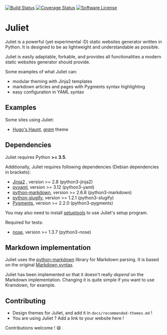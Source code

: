 [![Build Status](https://travis-ci.org/hlef/juliet.svg?branch=master)](https://travis-ci.org/hlef/juliet)
[![Coverage Status](https://coveralls.io/repos/github/hlef/juliet/badge.svg?branch=master)](https://coveralls.io/github/hlef/juliet?branch=master)
[![Software License](https://img.shields.io/badge/license-MIT-brightgreen.svg?style=flat-square)](LICENSE.txt)

# Juliet

Juliet is a powerful (yet experimental :D) static websites generator written in
Python. It is designed to be as lightweight and understandable as possible.

Juliet is easily adaptable, forkable, and provides all functionalities a modern
static websites generator should provide.

Some examples of what Juliet can:
 * modular theming with Jinja2 templates
 * markdown articles and pages with Pygments syntax highlighting
 * easy configuration in YAML syntax

## Examples

Some sites using Juliet:

 * [Hugo's Haunt](https://www.owl.eu.com), *[gram](https://github.com/hlef/juliet-gram-theme)* theme

## Dependencies

Juliet requires Python **>= 3.5**.

Additionally, Juliet requires following dependencies (Debian dependencies in
brackets):

 * [Jinja2](http://jinja.pocoo.org/) , version >= 2.8 (python3-jinja2)
 * [pyyaml](https://github.com/yaml/pyyaml), version >= 3.12 (python3-yaml)
 * [python-markdown](https://github.com/waylan/Python-Markdown), version >= 2.6.8 (python3-markdown)
 * [python-slugify](https://github.com/un33k/python-slugify), version >= 1.2.1 (python3-slugify)
 * [Pygments](http://pygments.org/), version >= 2.2.0 (python3-pygments)

You may also need to install [setuptools](https://github.com/pypa/setuptools) to
use Juliet's setup program.

Required for tests:

 * [nose](https://github.com/nose-devs/nose), version >= 1.3.7 (python3-nose)

## Markdown implementation

Juliet uses the [python-markdown](https://github.com/waylan/Python-Markdown) library for Markdown parsing. It is based on the
original [Markdown syntax](https://daringfireball.net/projects/markdown/syntax).

Juliet has been implemented so that it doesn't really *depend* on the Markdown
implementation. Changing it is quite simple if you want to use Kramdown, for example.

## Contributing

* Design themes for Juliet, and add it in `docs/recommended-themes.md` !
* You are using Juliet ? Add a link to your website here !

Contributions welcome ! :smile:
